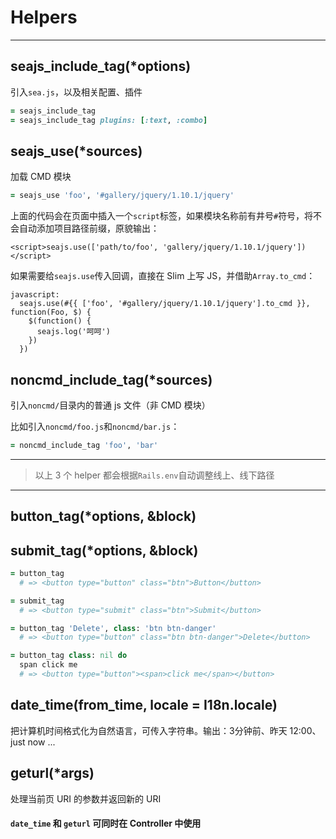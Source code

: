 # Helpers
***

## seajs_include_tag(*options)

引入`sea.js`，以及相关配置、插件

```ruby
= seajs_include_tag
= seajs_include_tag plugins: [:text, :combo]
```

## seajs_use(*sources)

加载 CMD 模块

```ruby
= seajs_use 'foo', '#gallery/jquery/1.10.1/jquery'
```

上面的代码会在页面中插入一个`script`标签，如果模块名称前有井号`#`符号，将不会自动添加项目路径前缀，原貌输出：

```
<script>seajs.use(['path/to/foo', 'gallery/jquery/1.10.1/jquery'])</script>
```

如果需要给`seajs.use`传入回调，直接在 Slim 上写 JS，并借助`Array.to_cmd`：

```
javascript:
  seajs.use(#{{ ['foo', '#gallery/jquery/1.10.1/jquery'].to_cmd }}, function(Foo, $) {
    $(function() {
      seajs.log('呵呵')
    })
  })
```

## noncmd_include_tag(*sources)

引入`noncmd/`目录内的普通 js 文件（非 CMD 模块）

比如引入`noncmd/foo.js`和`noncmd/bar.js`：

```ruby
= noncmd_include_tag 'foo', 'bar'
```

---

> 以上 3 个 helper 都会根据`Rails.env`自动调整线上、线下路径

---

## button_tag(*options, &block)

## submit_tag(*options, &block)

```ruby
= button_tag
  # => <button type="button" class="btn">Button</button>

= submit_tag
  # => <button type="submit" class="btn">Submit</button>

= button_tag 'Delete', class: 'btn btn-danger'
  # => <button type="button" class="btn btn-danger">Delete</button>

= button_tag class: nil do
  span click me
  # => <button type="button"><span>click me</span></button>
```

## date_time(from_time, locale = I18n.locale)

把计算机时间格式化为自然语言，可传入字符串。输出：3分钟前、昨天 12:00、just now ...

## geturl(*args)

处理当前页 URI 的参数并返回新的 URI

#### `date_time` 和 `geturl` 可同时在 Controller 中使用
